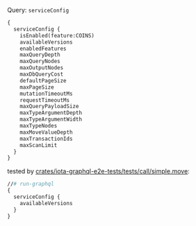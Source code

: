 Query: `serviceConfig`

```graphql
{
  serviceConfig {
    isEnabled(feature:COINS)
    availableVersions
    enabledFeatures
    maxQueryDepth
    maxQueryNodes
    maxOutputNodes
    maxDbQueryCost
    defaultPageSize
    maxPageSize
    mutationTimeoutMs
    requestTimeoutMs
    maxQueryPayloadSize
    maxTypeArgumentDepth
    maxTypeArgumentWidth
    maxTypeNodes
    maxMoveValueDepth
    maxTransactionIds
    maxScanLimit
  }
}
```

tested by [crates/iota-graphql-e2e-tests/tests/call/simple.move](../../../iota-graphql-e2e-tests/tests/call/simple.move):

```graphql
//# run-graphql
{
  serviceConfig {
    availableVersions
  }
}
```
